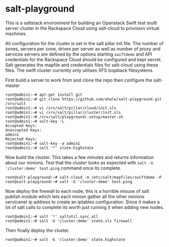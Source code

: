 salt-playground
===============

This is a saltstack environment for building an Openstack Swift test multi server cluster in the Rackspace Cloud using salt-cloud to provision virtual machines. 

All configuration for the cluster is set in the salt pillar init file. The number of zones, servers per zone, drives per server as well as number of proxy and services servers are defined by the options starting `swiftdemo` and API credentials for the Rackspace Cloud should be configured and kept secret. Salt generates the mapfile and credentials files for salt-cloud using these files. The swift cluster currently only utilises XFS loopback filesystems.

First build a server to work from and clone the repo then configure the salt-master

    root@admin1:~# apt-get install git
    root@admin1:~# git clone https://github.com/ahale/salt-playground.git /srv/salt
    root@admin1:~# vi /srv/salt/pillar/cloud/init.sls
    root@admin1:~# vi /srv/salt/pillar/cluster/init.sls
    root@admin1:~# /srv/salt/playground/.setup/master.sh
    root@admin1:~# salt-key -L
    Accepted Keys:
    Unaccepted Keys:
    admin1
    Rejected Keys:
    root@admin1:~# salt-key -a admin1
    root@admin1:~# salt '*' state.highstate

Now build the cluster. This takes a few minutes and returns information about our minions. Test that the cluster looks as expected with `salt -G 'cluster:demo' test.ping` command once its complete.

    root@salt-playground:~# salt-cloud -m /etc/salt/mapfiles/swiftdemo -P
    root@salt-playground:~# salt -G 'cluster:demo' test.ping

Now deploy the firewall to each node, this is a horrible misuse of salt publish module which lets each minion gather all the other minions servicenet ip address to create an iptables configuration. Since it makes a lot of salt calls to complete its worth just running it when adding new nodes.

    root@admin1:~# salt '*' saltutil.sync_all
    root@admin1:~# salt -G 'cluster:demo' state.sls firewall

Then finally deploy the cluster.

    root@admin1:~# salt -G 'cluster:demo' state.highstate

